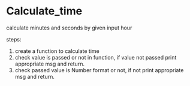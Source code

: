 # Calculate_time

calculate minutes and seconds by given input hour

steps:
1. create a function to calculate time
2. check value is passed or not in function, if value not passed print appropriate msg and return.
3. check passed value is Number format or not, if not print appropriate msg and return.